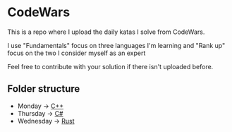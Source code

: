 # CodeWars

This is a repo where I upload the daily katas I solve from CodeWars.

I use "Fundamentals" focus on three languages I'm learning and "Rank up" focus on the two I consider myself as an expert

Feel free to contribute with your solution if there isn't uploaded before.

## Folder structure

- Monday -> [C++](https://github.com/fcoterroba/CodeWars/tree/main/CPP/)
- Thursday -> [C#](https://github.com/fcoterroba/CodeWars/tree/main/CS/)
- Wednesday -> [Rust](https://github.com/fcoterroba/CodeWars/tree/main/Rust/)